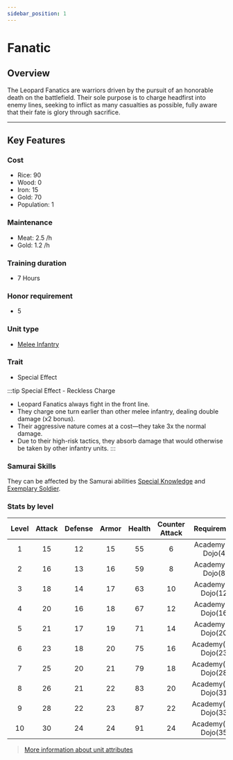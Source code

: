 ```yaml
---
sidebar_position: 1
---
```

# Fanatic

## Overview

The Leopard Fanatics are warriors driven by the pursuit of an honorable death on the battlefield. Their sole purpose is to charge headfirst into enemy lines, seeking to inflict as many casualties as possible, fully aware that their fate is glory through sacrifice.

---

## Key Features

### Cost
- Rice: 90
- Wood: 0
- Iron: 15
- Gold: 70
- Population: 1

### Maintenance
- Meat: 2.5 /h
- Gold: 1.2 /h

### Training duration
- 7 Hours

### Honor requirement
- 5

### Unit type
- [Melee Infantry](../../index.md#melee-infantry)

### Trait
- Special Effect

:::tip Special Effect - Reckless Charge
- Leopard Fanatics always fight in the front line.
- They charge one turn earlier than other melee infantry, dealing double damage (x2 bonus).
- Their aggressive nature comes at a cost—they take 3x the normal damage.
- Due to their high-risk tactics, they absorb damage that would otherwise be taken by other infantry units.
:::

### Samurai Skills
They can be affected by the Samurai abilities [Special Knowledge](../../../samurais/knowledge-skills.md) and [Exemplary Soldier](../../../samurais/charisma-skills.md).

### Stats by level

| Level | Attack | Defense | Armor | Health | Counter Attack |      Requirement      |
| :---: | :----: | :-----: | :---: | :----: | :------------: | :-------------------: |
|   1   |   15   |   12    |  15   |   55   |       6        |  Academy(1), Dojo(4)  |
|   2   |   16   |   13    |  16   |   59   |       8        |  Academy(2), Dojo(8)  |
|   3   |   18   |   14    |  17   |   63   |       10       | Academy(4), Dojo(12)  |
|   4   |   20   |   16    |  18   |   67   |       12       | Academy(7), Dojo(16)  |
|   5   |   21   |   17    |  19   |   71   |       14       | Academy(9), Dojo(20)  |
|   6   |   23   |   18    |  20   |   75   |       16       | Academy(11), Dojo(23) |
|   7   |   25   |   20    |  21   |   79   |       18       | Academy(15), Dojo(28) |
|   8   |   26   |   21    |  22   |   83   |       20       | Academy(18), Dojo(31) |
|   9   |   28   |   22    |  23   |   87   |       22       | Academy(21), Dojo(33) |
|  10   |   30   |   24    |  24   |   91   |       24       | Academy(27), Dojo(35) |

> [More information about unit attributes](../../index.md#attributes)